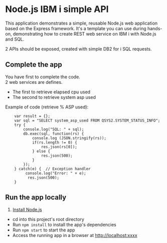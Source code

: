 # Node.js IBM i simple API

This application demonstrates a simple, reusable Node.js web application based on the Express framework.
It's a template you can use during hands-on, demonstrating how to create REST web service on IBM i with Node.js and SQL.

2 APIs should be exposed, created with simple DB2 for i SQL requests.

## Complete the app

You have first to complete the code.<BR>
2 web services are defines. 
+ The first to retrieve elapsed cpu used
+ The second to retrieve system asp used

Example of code (retrieve % ASP used):<BR>

		var result = {};
		var sql = "SELECT system_asp_used FROM QSYS2.SYSTEM_STATUS_INFO"; 
		try {
			console.log("SQL: " + sql);
			db.exec(sql, function(rs) {       
				console.log (JSON.stringify(rs));
				if(rs.length != 0) {
					res.json(rs[0]);
				} else {
					res.json(500);
				}
			});
		} catch(e) {  // Exception handler
   		     console.log("Error: " + e);
      		  res.json(500);
		}
 
## Run the app locally

1. [Install Node.js][]
+ cd into this project's root directory
+ Run `npm install` to install the app's dependencies
+ Run `npm start` to start the app
+ Access the running app in a browser at <http://localhost:xxxx>

[Install Node.js]: https://nodejs.org/en/download/

